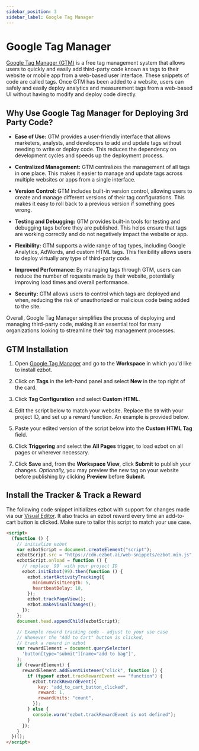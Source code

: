 ```yaml
---
sidebar_position: 3
sidebar_label: Google Tag Manager
---
```


# Google Tag Manager

[Google Tag Manager (GTM)](https://tagmanager.google.com) is a free tag management system that allows users to quickly and easily add third-party code known as tags to their website or mobile app from a web-based user interface. These snippets of code are called tags. Once GTM has been added to a website, users can safely and easily deploy analytics and measurement tags from a web-based UI without having to modify and deploy code directly.

## Why Use Google Tag Manager for Deploying 3rd Party Code?

- **Ease of Use:** GTM provides a user-friendly interface that allows marketers, analysts, and developers to add and update tags without needing to write or deploy code. This reduces the dependency on development cycles and speeds up the deployment process.
- **Centralized Management:** GTM centralizes the management of all tags in one place. This makes it easier to manage and update tags across multiple websites or apps from a single interface.

- **Version Control:** GTM includes built-in version control, allowing users to create and manage different versions of their tag configurations. This makes it easy to roll back to a previous version if something goes wrong.

- **Testing and Debugging:** GTM provides built-in tools for testing and debugging tags before they are published. This helps ensure that tags are working correctly and do not negatively impact the website or app.

- **Flexibility:** GTM supports a wide range of tag types, including Google Analytics, AdWords, and custom HTML tags. This flexibility allows users to deploy virtually any type of third-party code.

- **Improved Performance:** By managing tags through GTM, users can reduce the number of requests made by their website, potentially improving load times and overall performance.

- **Security:** GTM allows users to control which tags are deployed and when, reducing the risk of unauthorized or malicious code being added to the site.

Overall, Google Tag Manager simplifies the process of deploying and managing third-party code, making it an essential tool for many organizations looking to streamline their tag management processes.

## GTM Installation

1. Open [Google Tag Manager](https://tagmanager.google.com) and go to the **Workspace** in which you'd like to install ezbot.

2. Click on **Tags** in the left-hand panel and select **New** in the top right of the card.

3. Click **Tag Configuration** and select **Custom HTML**.

4. Edit the script below to match your website. Replace the `99` with your project ID, and set up a reward function. An example is provided below.

5. Paste your edited version of the script below into the **Custom HTML Tag** field.

6. Click **Triggering** and select the **All Pages** trigger, to load ezbot on all pages or wherever necessary.

7. Click **Save** and, from the **Workspace View**, click **Submit** to publish your changes. _Optionally,_ you may preview the new tag on your website before publishing by clicking **Preview** before **Submit.**

## Install the Tracker & Track a Reward

The following code snippet initializes ezbot with support for changes made via our [Visual Editor](../visual/00-capabilities.md). It also tracks an ezbot reward every time an add-to-cart button is clicked. Make sure to tailor this script to match your use case.

```html
<script>
  (function () {
    // initialize ezbot
    var ezbotScript = document.createElement("script");
    ezbotScript.src = "https://cdn.ezbot.ai/web-snippets/ezbot.min.js";
    ezbotScript.onload = function () {
      // replace `99` with your project ID
      ezbot.initEzbot(99).then(function () {
        ezbot.startActivityTracking({
          minimumVisitLength: 5,
          heartbeatDelay: 10,
        });
        ezbot.trackPageView();
        ezbot.makeVisualChanges();
      });
    };
    document.head.appendChild(ezbotScript);

    // Example reward tracking code - adjust to your use case
    // Whenever the "Add to Cart" button is clicked,
    // track a reward in ezbot
    var rewardElement = document.querySelector(
      'button[type="submit"][name="add to bag"]',
    );
    if (rewardElement) {
      rewardElement.addEventListener("click", function () {
        if (typeof ezbot.trackRewardEvent === "function") {
          ezbot.trackRewardEvent({
            key: "add_to_cart_button_clicked",
            reward: 1,
            rewardUnits: "count",
          });
        } else {
          console.warn("ezbot.trackRewardEvent is not defined");
        }
      });
    }
  })();
</script>
```
